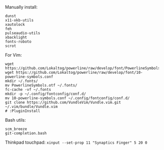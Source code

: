 Manually install:

```
dunst
x11-xkb-utils
xautolock
feh
pulseaudio-utils
xbacklight
fonts-roboto
scrot
```

For Vim:

``` 
wget https://github.com/Lokaltog/powerline/raw/develop/font/PowerlineSymbols.otf
wget https://github.com/Lokaltog/powerline/raw/develop/font/10-powerline-symbols.conf
mkdir ~/.fonts/
mv PowerlineSymbols.otf ~/.fonts/
fc-cache -vf ~/.fonts
mkdir -p ~/.config/fontconfig/conf.d/
mv 10-powerline-symbols.conf ~/.config/fontconfig/conf.d/
git clone https://github.com/VundleVim/Vundle.vim.git ~/.vim/bundle/Vundle.vim
# :PluginInstall
```

Bash utils:

```
scm_breeze
git-completion.bash
```


Thinkpad touchpad:
`xinput --set-prop 11 "Synaptics Finger" 5 20 0`
